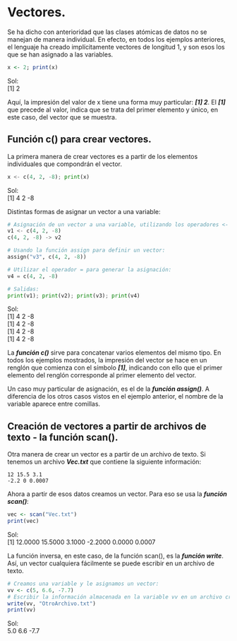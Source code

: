 # Vectores.
Se ha dicho con anterioridad que las clases atómicas de datos no se manejan de manera individual. En efecto, en todos los ejemplos anteriores, el lenguaje ha creado implícitamente vectores de longitud 1, y son esos los que se han asignado a las variables.

```R
x <- 2; print(x)
```
Sol:  
[1] 2  

Aquí, la impresión del valor de x tiene una forma muy particular: ***[1] 2***. El ***[1]*** que precede al valor, indica que se trata del primer elemento y único, en este caso, del vector que se muestra.  

## Función c() para crear vectores.
La primera manera de crear vectores es a partir de los elementos individuales que compondrán el vector.

```python
x <- c(4, 2, -8); print(x)
```
Sol:  
[1]  4  2 -8  

Distintas formas de asignar un vector a una variable:  

```python
# Asignación de un vector a una variable, utilizando los operadores <- y ->:
v1 <- c(4, 2, -8)
c(4, 2, -8) -> v2

# Usando la función assign para definir un vector:
assign("v3", c(4, 2, -8))

# Utilizar el operador = para generar la asignación:
v4 = c(4, 2, -8)

# Salidas:
print(v1); print(v2); print(v3); print(v4)
```
Sol:  
[1]  4  2 -8  
[1]  4  2 -8  
[1]  4  2 -8   
[1]  4  2 -8  

La ***función c()*** sirve para concatenar varios elementos del mismo tipo. En todos los ejemplos mostrados, la impresión del vector se hace en un renglón que comienza con el símbolo ***[1]***, indicando con ello que el primer elemento del renglón corresponde al primer elemento del vector.  

Un caso muy particular de asignación, es el de la ***función assign()***. A diferencia de los otros casos vistos en el ejemplo anterior, el nombre de la variable aparece entre comillas.

## Creación de vectores a partir de archivos de texto - la función scan().
Otra manera de crear un vector es a partir de un archivo de texto. Si tenemos un archivo ***Vec.txt*** que contiene la siguiente información:

```
12 15.5 3.1
-2.2 0 0.0007
```

Ahora a partir de esos datos creamos un vector. Para eso se usa la ***función scan()***:

```R
vec <- scan("Vec.txt")
print(vec)
```
Sol:  
[1] 12.0000 15.5000  3.1000 -2.2000  0.0000  0.0007  

La función inversa, en este caso, de la función scan(), es la ***función write***. Así, un vector cualquiera fácilmente se puede escribir en un archivo de texto.

```R
# Creamos una variable y le asignamos un vector:
vv <- c(5, 6.6, -7.7)
# Escribir la información almacenada en la variable vv en un archivo creado con el nombre "OtroArchivo.txt":
write(vv, "OtroArchivo.txt")
print(vv)
```
Sol:  
5.0  6.6 -7.7  
